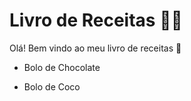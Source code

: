 # Livro de Receitas :man_cook:

Olá! Bem vindo ao meu livro de receitas :wave:

- Bolo de Chocolate

- Bolo de Coco
